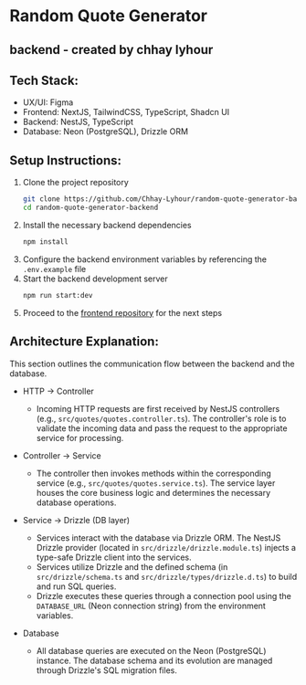 # Random Quote Generator

## backend - created by chhay lyhour

## Tech Stack:

- UX/UI: Figma
- Frontend: NextJS, TailwindCSS, TypeScript, Shadcn UI
- Backend: NestJS, TypeScript
- Database: Neon (PostgreSQL), Drizzle ORM

## Setup Instructions:

1.  Clone the project repository
    ```bash
    git clone https://github.com/Chhay-Lyhour/random-quote-generator-backend.git
    cd random-quote-generator-backend
    ```
2.  Install the necessary backend dependencies
    ```bash
    npm install
    ```
3.  Configure the backend environment variables by referencing the `.env.example` file
4.  Start the backend development server
    ```bash
    npm run start:dev
    ```
5.  Proceed to the [frontend repository](https://github.com/Chhay-Lyhour/random-quote-generator-frontend.git) for the next steps

## Architecture Explanation:

This section outlines the communication flow between the backend and the database.

- HTTP -\> Controller
  - Incoming HTTP requests are first received by NestJS controllers (e.g., `src/quotes/quotes.controller.ts`). The controller's role is to validate the incoming data and pass the request to the appropriate service for processing.

- Controller -\> Service
  - The controller then invokes methods within the corresponding service (e.g., `src/quotes/quotes.service.ts`). The service layer houses the core business logic and determines the necessary database operations.

- Service -\> Drizzle (DB layer)
  - Services interact with the database via Drizzle ORM. The NestJS Drizzle provider (located in `src/drizzle/drizzle.module.ts`) injects a type-safe Drizzle client into the services.
  - Services utilize Drizzle and the defined schema (in `src/drizzle/schema.ts` and `src/drizzle/types/drizzle.d.ts`) to build and run SQL queries.
  - Drizzle executes these queries through a connection pool using the `DATABASE_URL` (Neon connection string) from the environment variables.

- Database
  - All database queries are executed on the Neon (PostgreSQL) instance. The database schema and its evolution are managed through Drizzle's SQL migration files.
